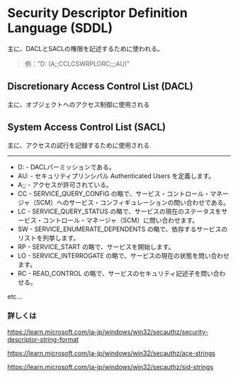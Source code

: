 # Security Descriptor Definition Language (SDDL)

主に、DACLとSACLの権限を記述するために使われる。
> 例："D: (A;;CCLCSWRPLORC;;;AU)"

## Discretionary Access Control List (DACL)

主に、オブジェクトへのアクセス制御に使用される

## System Access Control List (SACL)

主に、アクセスの試行を記録するために使用される

---

- D: - DACLパーミッションである。  
- AU: - セキュリティプリンシパル Authenticated Users を定義します。  
- A;; - アクセスが許可されている。  
- CC - SERVICE_QUERY_CONFIG の略で、サービス・コントロール・マネージャ（SCM）へのサービス・コンフィギュレーションの問い合わせである。  
- LC - SERVICE_QUERY_STATUS の略で、サービスの現在のステータスをサービス・コントロール・マネージャ（SCM）に問い合わせます。  
- SW - SERVICE_ENUMERATE_DEPENDENTS の略で、依存するサービスのリストを列挙します。  
- RP - SERVICE_START の略で、サービスを開始します。  
- LO - SERVICE_INTERROGATE の略で、サービスの現在の状態を問い合わせます。  
- RC - READ_CONTROL の略で、サービスのセキュリティ記述子を問い合わせる。  

etc...

### 詳しくは

<https://learn.microsoft.com/ja-jp/windows/win32/secauthz/security-descriptor-string-format>

<https://learn.microsoft.com/ja-jp/windows/win32/secauthz/ace-strings>

<https://learn.microsoft.com/ja-jp/windows/win32/secauthz/sid-strings>
